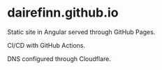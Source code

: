 # dairefinn.github.io

Static site in Angular served through GitHub Pages.

CI/CD with GitHub Actions.

DNS configured through Cloudflare.
